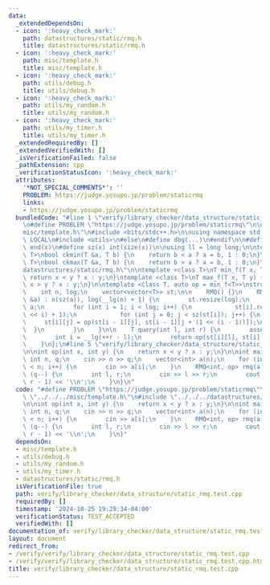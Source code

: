 ```yaml
---
data:
  _extendedDependsOn:
  - icon: ':heavy_check_mark:'
    path: datastructures/static/rmq.h
    title: datastructures/static/rmq.h
  - icon: ':heavy_check_mark:'
    path: misc/template.h
    title: misc/template.h
  - icon: ':heavy_check_mark:'
    path: utils/debug.h
    title: utils/debug.h
  - icon: ':heavy_check_mark:'
    path: utils/my_random.h
    title: utils/my_random.h
  - icon: ':heavy_check_mark:'
    path: utils/my_timer.h
    title: utils/my_timer.h
  _extendedRequiredBy: []
  _extendedVerifiedWith: []
  _isVerificationFailed: false
  _pathExtension: cpp
  _verificationStatusIcon: ':heavy_check_mark:'
  attributes:
    '*NOT_SPECIAL_COMMENTS*': ''
    PROBLEM: https://judge.yosupo.jp/problem/staticrmq
    links:
    - https://judge.yosupo.jp/problem/staticrmq
  bundledCode: "#line 1 \"verify/library_checker/data_structure/static_rmq.test.cpp\"\
    \n#define PROBLEM \"https://judge.yosupo.jp/problem/staticrmq\"\n\n#line 1 \"\
    misc/template.h\"\n#include <bits/stdc++.h>\n\nusing namespace std;\n\n#ifdef\
    \ LOCAL\n#include <utils>\n#else\n#define dbg(...)\n#endif\n\n#define all(x) begin(x),\
    \ end(x)\n#define sz(x) int(size(x))\n\nusing ll = long long;\n\ntemplate <class\
    \ T>\nbool ckmin(T &a, T b) {\n    return b < a ? a = b, 1 : 0;\n}\ntemplate <class\
    \ T>\nbool ckmax(T &a, T b) {\n    return b > a ? a = b, 1 : 0;\n}\n#line 2 \"\
    datastructures/static/rmq.h\"\n\ntemplate <class T>\nT min_f(T x, T y) {\n   \
    \ return x < y ? x : y;\n}\ntemplate <class T>\nT max_f(T x, T y) {\n    return\
    \ x > y ? x : y;\n}\n\ntemplate <class T, auto op = min_f<T>>\nstruct RMQ {\n\
    \    int n, log;\n    vector<vector<T>> st;\n\n    RMQ() {}\n    RMQ(const vector<T>\
    \ &a) : n(sz(a)), log(__lg(n) + 1) {\n        st.resize(log);\n        st[0] =\
    \ a;\n        for (int i = 1; i < log; i++) {\n            st[i].resize(n - (1\
    \ << i) + 1);\n            for (int j = 0; j < sz(st[i]); j++) {\n           \
    \     st[i][j] = op(st[i - 1][j], st[i - 1][j + (1 << (i - 1))]);\n          \
    \  }\n        }\n    }\n\n    T query(int l, int r) {\n        assert(l <= r);\n\
    \        int i = __lg(++r - l);\n        return op(st[i][l], st[i][r - (1 << i)]);\n\
    \    }\n};\n#line 5 \"verify/library_checker/data_structure/static_rmq.test.cpp\"\
    \n\nint op(int x, int y) {\n    return x < y ? x : y;\n}\n\nint main() {\n   \
    \ int n, q;\n    cin >> n >> q;\n    vector<int> a(n);\n    for (int i = 0; i\
    \ < n; i++) {\n        cin >> a[i];\n    }\n    RMQ<int, op> rmq(a);\n    while\
    \ (q--) {\n        int l, r;\n        cin >> l >> r;\n        cout << rmq.query(l,\
    \ r - 1) << '\\n';\n    }\n}\n"
  code: "#define PROBLEM \"https://judge.yosupo.jp/problem/staticrmq\"\n\n#include\
    \ \"../../../misc/template.h\"\n#include \"../../../datastructures/static/rmq.h\"\
    \n\nint op(int x, int y) {\n    return x < y ? x : y;\n}\n\nint main() {\n   \
    \ int n, q;\n    cin >> n >> q;\n    vector<int> a(n);\n    for (int i = 0; i\
    \ < n; i++) {\n        cin >> a[i];\n    }\n    RMQ<int, op> rmq(a);\n    while\
    \ (q--) {\n        int l, r;\n        cin >> l >> r;\n        cout << rmq.query(l,\
    \ r - 1) << '\\n';\n    }\n}"
  dependsOn:
  - misc/template.h
  - utils/debug.h
  - utils/my_random.h
  - utils/my_timer.h
  - datastructures/static/rmq.h
  isVerificationFile: true
  path: verify/library_checker/data_structure/static_rmq.test.cpp
  requiredBy: []
  timestamp: '2024-10-25 19:29:34-04:00'
  verificationStatus: TEST_ACCEPTED
  verifiedWith: []
documentation_of: verify/library_checker/data_structure/static_rmq.test.cpp
layout: document
redirect_from:
- /verify/verify/library_checker/data_structure/static_rmq.test.cpp
- /verify/verify/library_checker/data_structure/static_rmq.test.cpp.html
title: verify/library_checker/data_structure/static_rmq.test.cpp
---
```

